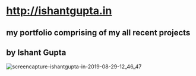 # http://ishantgupta.in
## my portfolio comprising of my all recent projects
## by Ishant Gupta

![screencapture-ishantgupta-in-2019-08-29-12_46_47](https://user-images.githubusercontent.com/27751740/63918836-1d110480-ca5b-11e9-88da-ea7a2fd08b4b.png)
